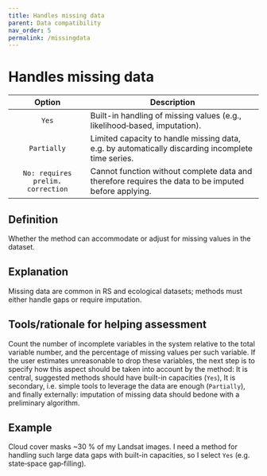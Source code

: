 ```yaml
---
title: Handles missing data
parent: Data compatibility
nav_order: 5
permalink: /missingdata
---
```


# Handles missing data

|  **Option**        | **Description**            |
|:------------------:|----------------------------|
| `Yes` | Built-in handling of missing values (e.g., likelihood‐based, imputation). |
| `Partially` | Limited capacity to handle missing data, e.g. by automatically discarding incomplete time series. |
| `No: requires prelim. correction` | Cannot function without complete data and therefore requires the data to be imputed before applying. |


## Definition
Whether the method can accommodate or adjust for missing values in the dataset.

## Explanation
Missing data are common in RS and ecological datasets; methods must either handle gaps or require imputation.

## Tools/rationale for helping assessment
Count the number of incomplete variables in the system relative to the total variable number, and the percentage of missing values per such variable. If the user estimates unreasonable to drop these variables, the next step is to specify how this aspect should be taken into account by the method: It is central, suggested methods should have built-in capacities (`Yes`), It is secondary, i.e. simple tools to leverage the data are enough (`Partially`), and finally externally: imputation of missing data should bedone with a preliminary algorithm.

## Example
Cloud cover masks ~30 % of my Landsat images. I need a method for handling such large data gaps with built-in capacities, so I select `Yes` (e.g. state‐space gap‐filling). 
